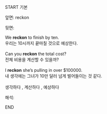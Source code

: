 START
기본

앞면:
reckon


뒷면:
<div>We <strong>reckon</strong> to finish by ten. </div><div><div>우리는 10시까지 끝마칠 것으로 예상한다.</div></div><div><br></div><div><div>Can you <b>reckon </b>the total cost?<br></div><div><div>전체 비용을 계산할 수 있을까?</div></div></div><div><br></div><div><div>I <strong>reckon</strong> she’s pulling in over $100000. </div><div><div>내 생각에는 그녀가 10만 달러 넘게 벌어들이는 것 같다.</div></div></div><div><br></div><div>생각하다 , 계산하다 , 예상하다</div>


해석:

END